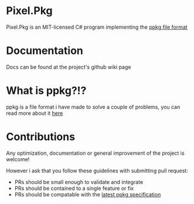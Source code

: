 # Pixel.Pkg

Pixel.Pkg is an MIT-licensed C# program implementing the [ppkg file format](https://github.com/pixelkingliam/ppkg)

# Documentation

Docs can be found at the project's github wiki page

# What is ppkg?!?

ppkg is a file format i have made to solve a couple of problems, you can read more about it [here](https://github.com/pixelkingliam/ppkg)

# Contributions

Any optimization, documentation or general improvement of the project is welcome!

However i ask that you follow these guidelines with submitting pull request:

* PRs should be small enough to validate and integrate
* PRs should be contained to a single feature or fix
* PRs should be compatable with the [latest ppkg specification](https://github.com/pixelkingliam/ppkg/blob/main/README.md)
